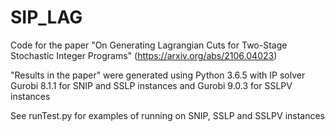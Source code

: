 # SIP_LAG
Code for the paper "On Generating Lagrangian Cuts for Two-Stage Stochastic Integer Programs" (https://arxiv.org/abs/2106.04023)

"Results in the paper" were generated using Python 3.6.5 with IP solver Gurobi 8.1.1 for SNIP and SSLP instances and Gurobi 9.0.3 for SSLPV instances

See runTest.py for examples of running on SNIP, SSLP and SSLPV instances
